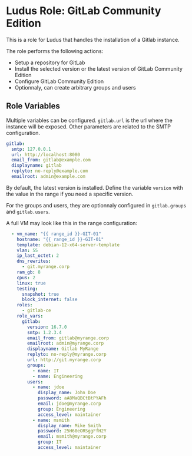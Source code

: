 Ludus Role: GitLab Community Edition
=========

This is a role for Ludus that handles the installation of a Gitlab instance.

The role performs the following actions:
- Setup a repository for GitLab
- Install the selected version or the latest version of GitLab Community Edition
- Configure GitLab Community Edition
- Optionnaly, can create arbitrary groups and users


Role Variables
--------------

Multiple variables can be configured. `gitlab.url` is the url where the instance will be exposed. Other parameters are related to the SMTP configuration.

```yaml
gitlab:
  smtp: 127.0.0.1
  url: http://localhost:8080
  email_from: gitlab@example.com
  displayname: gitlab
  replyto: no-reply@example.com
  emailroot: admin@example.com
```

By default, the latest version is installed. Define the variable `version` with the value in the range if you need a specific version.

For the groups and users, they are optionnaly configured in `gitlab.groups` and `gitlab.users`.

A full VM may look like this in the range configuration:

```yaml
  - vm_name: "{{ range_id }}-GIT-01"
    hostname: "{{ range_id }}-GIT-01"
    template: debian-12-x64-server-template
    vlan: 55
    ip_last_octet: 2
    dns_rewrites: 
      - git.myrange.corp
    ram_gb: 8
    cpus: 2
    linux: true
    testing:
      snapshot: true
      block_internet: false
    roles:
      - gitlab-ce
    role_vars:
      gitlab:
        version: 16.7.0
        smtp: 1.2.3.4
        email_from: gitlab@myrange.corp
        emailroot: admin@myrange.corp
        displayname: Gitlab MyRange
        replyto: no-reply@myrange.corp
        url: http://git.myrange.corp
        groups:
          - name: IT
          - name: Engineering
        users:
          - name: jdoe
            display_name: John Doe
            password: aA8MaQBCtBtPYAFh
            email: jdoe@myrange.corp
            group: Engineering
            access_level: maintainer
          - name: msmith
            display_name: Mike Smith
            password: 25H60eORSggFfH2Y
            email: msmith@myrange.corp
            group: IT
            access_level: maintainer
```
